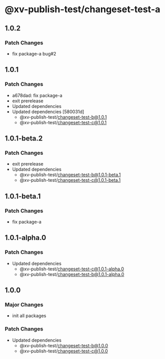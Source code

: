 # @xv-publish-test/changeset-test-a

## 1.0.2

### Patch Changes

- fix package-a bug#2

## 1.0.1

### Patch Changes

- a678dad: fix package-a
- exit prerelease
- Updated dependencies
- Updated dependencies [580031d]
  - @xv-publish-test/changeset-test-b@1.0.1
  - @xv-publish-test/changeset-test-c@1.0.1

## 1.0.1-beta.2

### Patch Changes

- exit prerelease
- Updated dependencies
  - @xv-publish-test/changeset-test-b@1.0.1-beta.1
  - @xv-publish-test/changeset-test-c@1.0.1-beta.1

## 1.0.1-beta.1

### Patch Changes

- fix package-a

## 1.0.1-alpha.0

### Patch Changes

- Updated dependencies
  - @xv-publish-test/changeset-test-c@1.0.1-alpha.0
  - @xv-publish-test/changeset-test-b@1.0.1-alpha.0

## 1.0.0

### Major Changes

- init all packages

### Patch Changes

- Updated dependencies
  - @xv-publish-test/changeset-test-b@1.0.0
  - @xv-publish-test/changeset-test-c@1.0.0
